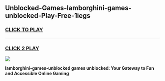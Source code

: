 
## Unblocked-Games-lamborghini-games-unblocked-Play-Free-1iegs
<h3>
<a href="https://premium76.site?title=lamborghini-games-unblocked&ref=22A">CLICK TO PLAY</a></h3>
<hr>

<h3>
<a href="https://premium76.site?title=lamborghini-games-unblocked&ref=22A">CLICK 2 PLAY</a>
  
</h3>

<a href="https://premium76.site?title=lamborghini-games-unblocked&ref=22A"><img src="https://clearcache.store/games.png"></a>


**lamborghini-games-unblocked games unblocked: Your Gateway to Fun and Accessible Online Gaming**
